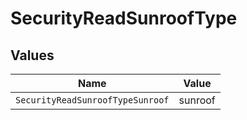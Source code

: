 # SecurityReadSunroofType


## Values

| Name                             | Value                            |
| -------------------------------- | -------------------------------- |
| `SecurityReadSunroofTypeSunroof` | sunroof                          |